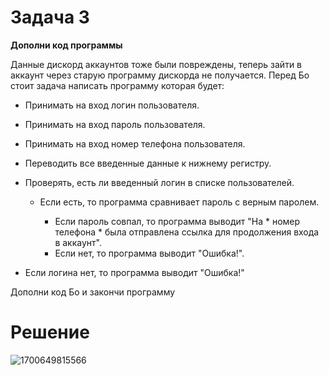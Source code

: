 # Задача 3

**Дополни код программы**

Данные дискорд аккаунтов тоже были повреждены, теперь зайти в аккаунт через старую программу дискорда не получается. Перед Бо стоит задача написать программу которая будет:

- Принимать на вход логин пользователя.
- Принимать на вход пароль пользователя.
- Принимать на вход номер телефона пользователя.
- Переводить все введенные данные к нижнему регистру.
- Проверять, есть ли введенный логин в списке пользователей.

  - Если есть, то программа сравнивает пароль с верным паролем.

    - Если пароль совпал, то программа выводит "На * номер телефона * была отправлена ссылка для продолжения входа в аккаунт".
    - Если нет, то программа выводит "Ошибка!".
- Если логина нет, то программа выводит "Ошибка!"

Дополни код Бо и закончи программу

# Решение

![1700649815566](image/task/1700649815566.png)
